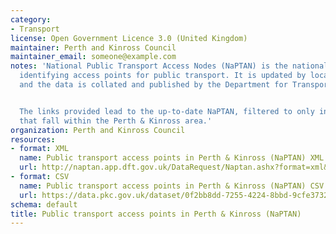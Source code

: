 ```yaml
---
category:
- Transport
license: Open Government Licence 3.0 (United Kingdom)
maintainer: Perth and Kinross Council
maintainer_email: someone@example.com
notes: 'National Public Transport Access Nodes (NaPTAN) is the national system for
  identifying access points for public transport. It is updated by local authorities
  and the data is collated and published by the Department for Transport (DfT).


  The links provided lead to the up-to-date NaPTAN, filtered to only include points
  that fall within the Perth & Kinross area.'
organization: Perth and Kinross Council
resources:
- format: XML
  name: Public transport access points in Perth & Kinross (NaPTAN) XML
  url: http://naptan.app.dft.gov.uk/DataRequest/Naptan.ashx?format=xml&LA=648
- format: CSV
  name: Public transport access points in Perth & Kinross (NaPTAN) CSV
  url: https://data.pkc.gov.uk/dataset/0f2bb8dd-7255-4224-8bbd-9cfe3732d1d6/resource/0ab9c888-6c26-48f6-8941-7c174b73ff76/download/naptanstopsperth.csv
schema: default
title: Public transport access points in Perth & Kinross (NaPTAN)
---
```

